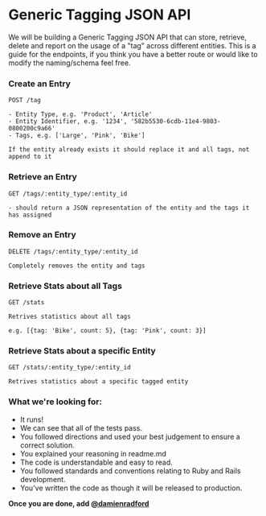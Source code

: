 # Generic Tagging JSON API

We will be building a Generic Tagging JSON API that can store, retrieve, delete and report on the usage of a "tag" across different entities. This is a guide for the endpoints, if you think you have a better route or would like to modify the naming/schema feel free.

### Create an Entry

```
POST /tag

- Entity Type, e.g. 'Product', 'Article'
- Entity Identifier, e.g. '1234', '582b5530-6cdb-11e4-9803-0800200c9a66'
- Tags, e.g. ['Large', 'Pink', 'Bike']

If the entity already exists it should replace it and all tags, not append to it
```

### Retrieve an Entry

```
GET /tags/:entity_type/:entity_id

- should return a JSON representation of the entity and the tags it has assigned
```

### Remove an Entry

```
DELETE /tags/:entity_type/:entity_id

Completely removes the entity and tags
```

### Retrieve Stats about all Tags

```
GET /stats

Retrives statistics about all tags

e.g. [{tag: 'Bike', count: 5}, {tag: 'Pink', count: 3}]
```

### Retrieve Stats about a specific Entity

```
GET /stats/:entity_type/:entity_id

Retrives statistics about a specific tagged entity
```

### What we're looking for:

* It runs!
* We can see that all of the tests pass.
* You followed directions and used your best judgement to ensure a correct solution.
* You explained your reasoning in readme.md
* The code is understandable and easy to read.
* You followed standards and conventions relating to Ruby and Rails development.
* You've written the code as though it will be released to production.


**Once you are done, add [@damienradford](https://github.com/damienradford)**